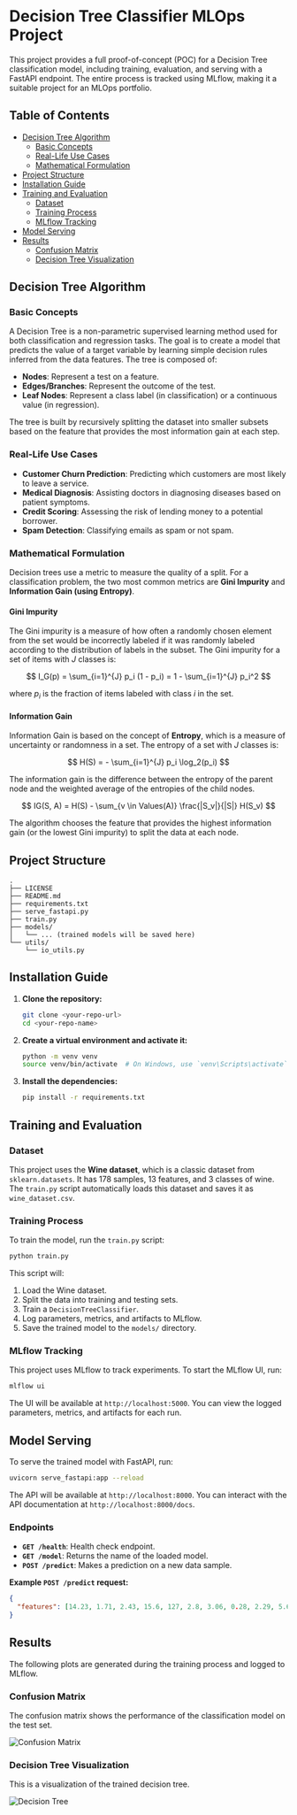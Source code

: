 # Decision Tree Classifier MLOps Project

This project provides a full proof-of-concept (POC) for a Decision Tree classification model, including training, evaluation, and serving with a FastAPI endpoint. The entire process is tracked using MLflow, making it a suitable project for an MLOps portfolio.

## Table of Contents
- [Decision Tree Algorithm](#decision-tree-algorithm)
  - [Basic Concepts](#basic-concepts)
  - [Real-Life Use Cases](#real-life-use-cases)
  - [Mathematical Formulation](#mathematical-formulation)
- [Project Structure](#project-structure)
- [Installation Guide](#installation-guide)
- [Training and Evaluation](#training-and-evaluation)
  - [Dataset](#dataset)
  - [Training Process](#training-process)
  - [MLflow Tracking](#mlflow-tracking)
- [Model Serving](#model-serving)
- [Results](#results)
  - [Confusion Matrix](#confusion-matrix)
  - [Decision Tree Visualization](#decision-tree-visualization)

## Decision Tree Algorithm

### Basic Concepts

A Decision Tree is a non-parametric supervised learning method used for both classification and regression tasks. The goal is to create a model that predicts the value of a target variable by learning simple decision rules inferred from the data features. The tree is composed of:

- **Nodes**: Represent a test on a feature.
- **Edges/Branches**: Represent the outcome of the test.
- **Leaf Nodes**: Represent a class label (in classification) or a continuous value (in regression).

The tree is built by recursively splitting the dataset into smaller subsets based on the feature that provides the most information gain at each step.

### Real-Life Use Cases

- **Customer Churn Prediction**: Predicting which customers are most likely to leave a service.
- **Medical Diagnosis**: Assisting doctors in diagnosing diseases based on patient symptoms.
- **Credit Scoring**: Assessing the risk of lending money to a potential borrower.
- **Spam Detection**: Classifying emails as spam or not spam.

### Mathematical Formulation

Decision trees use a metric to measure the quality of a split. For a classification problem, the two most common metrics are **Gini Impurity** and **Information Gain (using Entropy)**.

#### Gini Impurity

The Gini impurity is a measure of how often a randomly chosen element from the set would be incorrectly labeled if it was randomly labeled according to the distribution of labels in the subset. The Gini impurity for a set of items with $J$ classes is:

$$
I_G(p) = \sum_{i=1}^{J} p_i (1 - p_i) = 1 - \sum_{i=1}^{J} p_i^2
$$

where $p_i$ is the fraction of items labeled with class $i$ in the set.

#### Information Gain

Information Gain is based on the concept of **Entropy**, which is a measure of uncertainty or randomness in a set. The entropy of a set with $J$ classes is:

$$
H(S) = - \sum_{i=1}^{J} p_i \log_2(p_i)
$$

The information gain is the difference between the entropy of the parent node and the weighted average of the entropies of the child nodes.

$$
IG(S, A) = H(S) - \sum_{v \in Values(A)} \frac{|S_v|}{|S|} H(S_v)
$$

The algorithm chooses the feature that provides the highest information gain (or the lowest Gini impurity) to split the data at each node.

## Project Structure

```
.
├── LICENSE
├── README.md
├── requirements.txt
├── serve_fastapi.py
├── train.py
├── models/
│   └── ... (trained models will be saved here)
└── utils/
    └── io_utils.py
```

## Installation Guide

1.  **Clone the repository:**
    ```bash
    git clone <your-repo-url>
    cd <your-repo-name>
    ```

2.  **Create a virtual environment and activate it:**
    ```bash
    python -m venv venv
    source venv/bin/activate  # On Windows, use `venv\Scripts\activate`
    ```

3.  **Install the dependencies:**
    ```bash
    pip install -r requirements.txt
    ```

## Training and Evaluation

### Dataset

This project uses the **Wine dataset**, which is a classic dataset from `sklearn.datasets`. It has 178 samples, 13 features, and 3 classes of wine. The `train.py` script automatically loads this dataset and saves it as `wine_dataset.csv`.

### Training Process

To train the model, run the `train.py` script:

```bash
python train.py
```

This script will:
1.  Load the Wine dataset.
2.  Split the data into training and testing sets.
3.  Train a `DecisionTreeClassifier`.
4.  Log parameters, metrics, and artifacts to MLflow.
5.  Save the trained model to the `models/` directory.

### MLflow Tracking

This project uses MLflow to track experiments. To start the MLflow UI, run:

```bash
mlflow ui
```

The UI will be available at `http://localhost:5000`. You can view the logged parameters, metrics, and artifacts for each run.

## Model Serving

To serve the trained model with FastAPI, run:

```bash
uvicorn serve_fastapi:app --reload
```

The API will be available at `http://localhost:8000`. You can interact with the API documentation at `http://localhost:8000/docs`.

### Endpoints

- **`GET /health`**: Health check endpoint.
- **`GET /model`**: Returns the name of the loaded model.
- **`POST /predict`**: Makes a prediction on a new data sample.

**Example `POST /predict` request:**

```json
{
  "features": [14.23, 1.71, 2.43, 15.6, 127, 2.8, 3.06, 0.28, 2.29, 5.64, 1.04, 3.92, 1065]
}
```

## Results

The following plots are generated during the training process and logged to MLflow.

### Confusion Matrix

The confusion matrix shows the performance of the classification model on the test set.

![Confusion Matrix](confusion_matrix.png)

### Decision Tree Visualization

This is a visualization of the trained decision tree.

![Decision Tree](decision_tree.png)